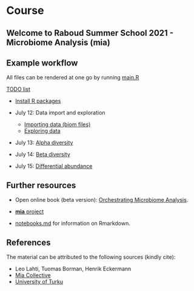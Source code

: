 # Course

## Welcome to Raboud Summer School 2021 - Microbiome Analysis (mia)

## Example workflow

All files can be rendered at one go by running [main.R](main.R)

[TODO list](TODO.md)

 * [Install R packages](install.R)
 
 * July 12: Data import and exploration
     - [Importing data (biom files)](import.nb.html)
     - [Exploring data](explore.nb.html)

 * July 13: [Alpha diversity](alpha.nb.html)

 * July 14: [Beta diversity](beta.nb.html)

 * July 15: [Differential abundance](abundance.nb.html)




## Further resources

 * Open online book (beta version):
   [Orchestrating Microbiome Analysis](microbiome.github.io/OMA).

 * [**mia** project](microbiome.github.io)

 * [notebooks.md](notebooks.md) for information on Rmarkdown.


## References 

The material can be attributed to the following sources (kindly cite):

 * Leo Lahti, Tuomas Borman, Henrik Eckermann
 * [Mia Collective](microbiome.github.io)
 * [University of Turku](datascience.utu.fi)





